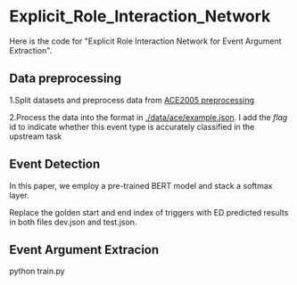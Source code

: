 # Explicit_Role_Interaction_Network
Here is the code for "Explicit Role Interaction Network for Event Argument Extraction".

## Data preprocessing
1.Split datasets and preprocess data from [ACE2005 preprocessing](https://github.com/nlpcl-lab/ace2005-preprocessing)

2.Process the data into the format in [./data/ace/example.json](https://github.com/bellytina/Explicit_Role_Interaction_Network/blob/8ef282edeab65a8fa5d269acadab16b61c67251c/data/ace/sample.json). I add the *flag* id to indicate whether this event type is accurately classified in the upstream task

## Event Detection 
In this paper, we employ a pre-trained BERT model and stack a softmax layer.

Replace the golden start and end index of triggers with ED predicted results in both files dev.json and test.json.

## Event Argument Extracion
python train.py
